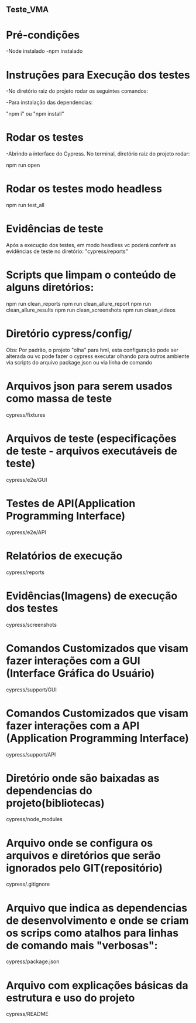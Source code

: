 ## Teste_VMA

# Pré-condições

-Node instalado
-npm instalado

# Instruções para Execução dos testes

-No diretório raiz do projeto rodar os seguintes comandos:

-Para instalação das dependencias:

"npm i" ou "npm install"

# Rodar os testes

-Abrindo a interface do Cypress. No terminal, diretório raiz do projeto rodar:

npm run open

# Rodar os testes modo headless

npm run test_all

# Evidências de teste

Após a execução dos testes, em modo headless vc poderá conferir as evidências de teste no diretório:
"cypress/reports"

# Scripts que limpam o conteúdo de alguns diretórios:

npm run clean_reports
npm run clean_allure_report
npm run clean_allure_results
npm run clean_screenshots
npm run clean_videos


# Diretório cypress/config/

Obs: Por padrão, o projeto "olha" para hml, esta configuração pode ser alterada ou vc pode fazer o cypress executar olhando para outros ambiente via scripts do arquivo package.json ou via linha de comando

# Arquivos json para serem usados como massa de teste

cypress/fixtures

# Arquivos de teste (especificações de teste - arquivos executáveis de teste) 

cypress/e2e/GUI

# Testes de API(Application Programming Interface)

cypress/e2e/API

#  Relatórios de execução

cypress/reports

# Evidências(Imagens) de execução dos testes

cypress/screenshots

# Comandos Customizados que visam fazer interações com a GUI (Interface Gráfica do Usuário)

cypress/support/GUI

# Comandos Customizados que visam fazer interações com a API (Application Programming Interface)

cypress/support/API

# Diretório onde são baixadas as dependencias do projeto(bibliotecas)

cypress/node_modules

# Arquivo onde se configura os arquivos e diretórios que serão ignorados pelo GIT(repositório)

cypress/.gitignore

# Arquivo que indica as dependencias de desenvolvimento e onde se criam os scrips como atalhos para linhas de comando mais "verbosas":

cypress/package.json

# Arquivo com explicações básicas da estrutura e uso do projeto

cypress/README
